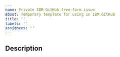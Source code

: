 ```yaml
---
name: Private IBM GitHub free-form issue
about: Temporary template for using in IBM GitHub
title: ''
labels: ''
assignees: ''
---
```


## Description
